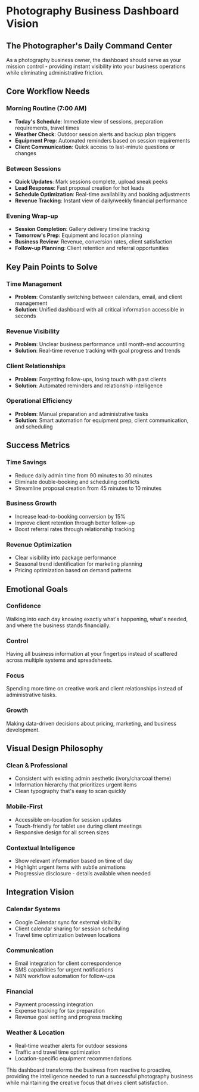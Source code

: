# Photography Business Dashboard Vision

## **The Photographer's Daily Command Center**

As a photography business owner, the dashboard should serve as your mission control - providing instant visibility into your business operations while eliminating administrative friction.

## **Core Workflow Needs**

### **Morning Routine (7:00 AM)**
- **Today's Schedule**: Immediate view of sessions, preparation requirements, travel times
- **Weather Check**: Outdoor session alerts and backup plan triggers
- **Equipment Prep**: Automated reminders based on session requirements
- **Client Communication**: Quick access to last-minute questions or changes

### **Between Sessions**
- **Quick Updates**: Mark sessions complete, upload sneak peeks
- **Lead Response**: Fast proposal creation for hot leads
- **Schedule Optimization**: Real-time availability and booking adjustments
- **Revenue Tracking**: Instant view of daily/weekly financial performance

### **Evening Wrap-up**
- **Session Completion**: Gallery delivery timeline tracking
- **Tomorrow's Prep**: Equipment and location planning
- **Business Review**: Revenue, conversion rates, client satisfaction
- **Follow-up Planning**: Client retention and referral opportunities

## **Key Pain Points to Solve**

### **Time Management**
- **Problem**: Constantly switching between calendars, email, and client management
- **Solution**: Unified dashboard with all critical information accessible in seconds

### **Revenue Visibility**
- **Problem**: Unclear business performance until month-end accounting
- **Solution**: Real-time revenue tracking with goal progress and trends

### **Client Relationships**
- **Problem**: Forgetting follow-ups, losing touch with past clients
- **Solution**: Automated reminders and relationship intelligence

### **Operational Efficiency**
- **Problem**: Manual preparation and administrative tasks
- **Solution**: Smart automation for equipment prep, client communication, and scheduling

## **Success Metrics**

### **Time Savings**
- Reduce daily admin time from 90 minutes to 30 minutes
- Eliminate double-booking and scheduling conflicts
- Streamline proposal creation from 45 minutes to 10 minutes

### **Business Growth**
- Increase lead-to-booking conversion by 15%
- Improve client retention through better follow-up
- Boost referral rates through relationship tracking

### **Revenue Optimization**
- Clear visibility into package performance
- Seasonal trend identification for marketing planning
- Pricing optimization based on demand patterns

## **Emotional Goals**

### **Confidence**
Walking into each day knowing exactly what's happening, what's needed, and where the business stands financially.

### **Control**
Having all business information at your fingertips instead of scattered across multiple systems and spreadsheets.

### **Focus**
Spending more time on creative work and client relationships instead of administrative tasks.

### **Growth**
Making data-driven decisions about pricing, marketing, and business development.

## **Visual Design Philosophy**

### **Clean & Professional**
- Consistent with existing admin aesthetic (ivory/charcoal theme)
- Information hierarchy that prioritizes urgent items
- Clean typography that's easy to scan quickly

### **Mobile-First**
- Accessible on-location for session updates
- Touch-friendly for tablet use during client meetings
- Responsive design for all screen sizes

### **Contextual Intelligence**
- Show relevant information based on time of day
- Highlight urgent items with subtle animations
- Progressive disclosure - details available when needed

## **Integration Vision**

### **Calendar Systems**
- Google Calendar sync for external visibility
- Client calendar sharing for session scheduling
- Travel time optimization between locations

### **Communication**
- Email integration for client correspondence
- SMS capabilities for urgent notifications
- N8N workflow automation for follow-ups

### **Financial**
- Payment processing integration
- Expense tracking for tax preparation
- Revenue goal setting and progress tracking

### **Weather & Location**
- Real-time weather alerts for outdoor sessions
- Traffic and travel time optimization
- Location-specific equipment recommendations

This dashboard transforms the business from reactive to proactive, providing the intelligence needed to run a successful photography business while maintaining the creative focus that drives client satisfaction.
